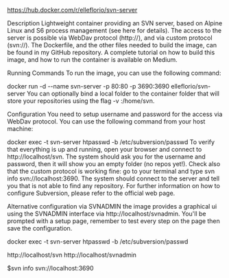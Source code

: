 https://hub.docker.com/r/elleflorio/svn-server

Description
Lightweight container providing an SVN server, based on Alpine Linux and S6 process management (see here for details). The access to the server is possible via WebDav protocol (http://), and via custom protocol (svn://). The Dockerfile, and the other files needed to build the image, can be found in my GitHub repository. A complete tutorial on how to build this image, and how to run the container is available on Medium.

Running Commands
To run the image, you can use the following command:

docker run -d --name svn-server -p 80:80 -p 3690:3690 elleflorio/svn-server
You can optionally bind a local folder to the container folder that will store your repositories using the flag -v <hostpath>:/home/svn.

Configuration
You need to setup username and password for the access via WebDav protocol. You can use the following command from your host machine:

docker exec -t svn-server htpasswd -b /etc/subversion/passwd <username> <password>
To verify that everything is up and running, open your browser and connect to http://localhost/svn. The system should ask you for the username and password, then it will show you an empty folder (no repos yet!). Check also that the custom protocol is working fine: go to your terminal and type svn info svn://localhost:3690. The system should connect to the server and tell you that is not able to find any repository. For further information on how to configure Subversion, please refer to the official web page.

Alternative configuration via SVNADMIN
the image provides a graphical ui using the SVNADMIN interface via http://localhost/svnadmin. You'll be prompted with a setup page, remember to test every step on the page then save the configuration.


docker exec -t svn-server htpasswd -b /etc/subversion/passwd <username> <password>

http://localhost/svn
http://localhost/svnadmin

$svn info svn://localhost:3690
